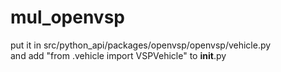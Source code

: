 # mul_openvsp
put it in src/python_api/packages/openvsp/openvsp/vehicle.py \
and add "from .vehicle import VSPVehicle" to __init__.py
